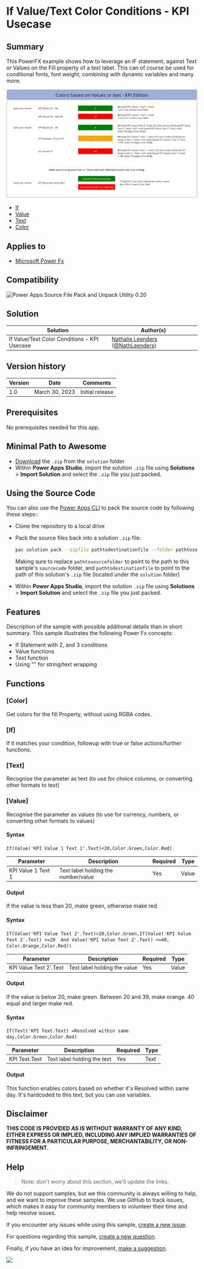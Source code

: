 # If Value/Text Color Conditions - KPI Usecase

## Summary

This PowerFX example shows how to leverage an IF statement, against Text or Values on the Fill property of a text label. This can of course be used for conditional fonts, font weight, combining with dynamic variables and many more.

![KPI Values in a condition](assets/screenshotkpivalues.png)

* [If](#if)
* [Value](#value)
* [Text](#text)
* [Color](#color)

## Applies to

* [Microsoft Power Fx](https://docs.microsoft.com/en-us/power-platform/power-fx/overview)

## Compatibility

![Power Apps Source File Pack and Unpack Utility 0.20](https://img.shields.io/badge/PSAopa-0.20-green.svg)

## Solution

Solution|Author(s)
--------|---------
If Value/Text Color Conditions - KPI Usecase | [Nathalie Leenders](https://github.com/Nathalie-Leenders) ([@NathLeenders](https://twitter.com/NathLeenders))

## Version history

Version|Date|Comments
-------|----|--------
1.0|March 30, 2023|Initial release

## Prerequisites

No prerequisites needed for this app.

## Minimal Path to Awesome

* [Download](./solution/solution.zip) the `.zip` from the `solution` folder
* Within **Power Apps Studio**, import the solution `.zip` file using **Solutions** > **Import Solution** and select the `.zip` file you just packed.

## Using the Source Code

You can also use the [Power Apps CLI](https://docs.microsoft.com/powerapps/developer/data-platform/powerapps-cli) to pack the source code by following these steps::

* Clone the repository to a local drive
* Pack the source files back into a solution `.zip` file:

  ```bash
  pac solution pack --zipfile pathtodestinationfile --folder pathtosourcefolder --processCanvasApps
  ```

  Making sure to replace `pathtosourcefolder` to point to the path to this sample's `sourcecode` folder, and `pathtodestinationfile` to point to the path of this solution's `.zip` file (located under the `solution` folder)
* Within **Power Apps Studio**, import the solution `.zip` file using **Solutions** > **Import Solution** and select the `.zip` file you just packed.

## Features

Description of the sample with possible additional details than in short summary.
This sample illustrates the following Power Fx concepts:

* If Statement with 2, and 3 conditions
* Value functions
* Text function
* Using "" for string/text wrapping

## Functions

### [Color]

Get colors for the fill Property, without using RGBA codes.

### [If]

If it matches your condition, followup with true or false actions/further functions.

### [Text]

Recognise the parameter as text (to use for choice columns, or converting other formats to text)

### [Value]

Recognise the parameter as values (to use for currency, numbers, or converting other formats to values)

#### Syntax

```excel
If(Value('KPI Value 1 Text 1'.Text)<20,Color.Green,Color.Red)
```

Parameter | Description | Required | Type
---|---|---|--
KPI Value 1 Text 1 |Text label holding the number/value| Yes |Value

#### Output

If the value is less than 20, make green, otherwise make red.

#### Syntax

```excel
If(Value('KPI Value Text 2'.Text)<20,Color.Green,If(Value('KPI Value Text 2'.Text) >=20  And Value('KPI Value Text 2'.Text) <=40, Color.Orange,Color.Red))
```

Parameter | Description | Required | Type
---|---|---|--
KPI Value Text 2'.Text |Text label holding the value| Yes | Value

#### Output

If the value is below 20, make green. Between 20 and 39, make orange. 40 equal and larger make red.

#### Syntax

```excel
If(Text('KPI Text.Text) =Resolved within same day,Color.Green,Color.Red)
```

Parameter | Description | Required | Type
---|---|---|--
KPI Text.Text |Text label holding the text| Yes | Text

#### Output

This function enables colors based on whether it's Resolved within same day. It's hardcoded to this text, but you can use variables.

## Disclaimer

**THIS CODE IS PROVIDED *AS IS* WITHOUT WARRANTY OF ANY KIND, EITHER EXPRESS OR IMPLIED, INCLUDING ANY IMPLIED WARRANTIES OF FITNESS FOR A PARTICULAR PURPOSE, MERCHANTABILITY, OR NON-INFRINGEMENT.**

## Help

> Note: don't worry about this section, we'll update the links.

We do not support samples, but we this community is always willing to help, and we want to improve these samples. We use GitHub to track issues, which makes it easy for  community members to volunteer their time and help resolve issues.

If you encounter any issues while using this sample, [create a new issue](https://github.com/pnp/powerfx-samples/issues/new?assignees=&labels=Needs%3A+Triage+%3Amag%3A%2Ctype%3Abug-suspected&template=bug-report.yml&sample=kpi-usecase&authors=@Nathalie-Leenders&title=kpi-usecase%20-%20).

For questions regarding this sample, [create a new question](https://github.com/pnp/powerfx-samples/issues/new?assignees=&labels=Needs%3A+Triage+%3Amag%3A%2Ctype%3Abug-suspected&template=question.yml&sample=kpi-usecase&authors=@Nathalie-Leenders&title=kpi-usecase%20-%20).

Finally, if you have an idea for improvement, [make a suggestion](https://github.com/pnp/powerfx-samples/issues/new?assignees=&labels=Needs%3A+Triage+%3Amag%3A%2Ctype%3Abug-suspected&template=suggestion.yml&sample=kpi-usecase&authors=@Nathalie-Leenders&title=kpi-usecase%20-%20).

<img src="https://telemetry.sharepointpnp.com/powerapps-samples/samples/readme-template" />
